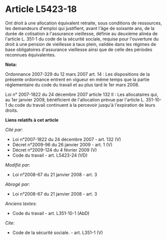 # Article L5423-18

Ont droit à une allocation équivalent retraite, sous conditions de ressources, les demandeurs d'emploi qui justifient, avant
l'âge de soixante ans, de la durée de cotisation à l'assurance vieillesse, définie au deuxième alinéa de l'article L. 351-1
du code de la sécurité sociale, requise pour l'ouverture du droit à une pension de vieillesse à taux plein, validée dans les
régimes de base obligatoires d'assurance vieillesse ainsi que de celle des périodes reconnues équivalentes.

**Nota:**

Ordonnance 2007-329 du 12 mars 2007 art. 14 : Les dispositions de la présente ordonnance entrent en vigueur en même temps que
la partie réglementaire du code du travail et au plus tard le 1er mars 2008.

Loi n° 2007-1822 du 24 décembre 2007 article 132 II : Les allocataires qui, au 1er janvier 2009, bénéficient de l'allocation
prévue par l'article L. 351-10-1 du code du travail continuent à la percevoir jusqu'à l'expiration de leurs droits.

**Liens relatifs à cet article**

_Cité par_:

  - Loi n°2007-1822 du 24 décembre 2007 - art. 132 (V)
  - Décret n°2009-96 du 26 janvier 2009 - art. 1 (V)
  - Décret n°2009-124 du 4 février 2009 (V)
  - Code du travail - art. L5423-24 (VD)

_Modifié par_:

  - Loi n°2008-67 du 21 janvier 2008 - art. 3

_Abrogé par_:

  - Loi n°2008-67 du 21 janvier 2008 - art. 3

_Anciens textes_:

  - Code du travail - art. L351-10-1 (AbD)

_Cite_:

  - Code de la sécurité sociale. - art. L351-1 (V)

